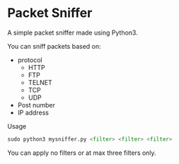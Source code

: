 Packet Sniffer
==============

A simple packet sniffer made using Python3.

You can sniff packets based on:
* protocol
  - HTTP
  - FTP
  - TELNET
  - TCP
  - UDP
* Post number
* IP address

Usage
```python
sudo python3 mysniffer.py <filter> <filter> <filter>
```

You can apply no filters or at max three filters only.
